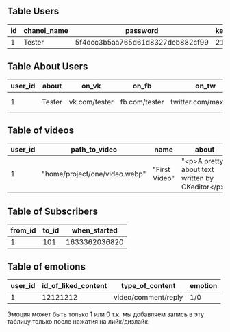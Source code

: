 ## Table Users

| id | chanel_name   | password                         | key_auth | last_session                     |
|----|---------------|----------------------------------|----------|----------------------------------|
| 1  | Tester        | 5f4dcc3b5aa765d61d8327deb882cf99 | 2190     | c5bb14929981128d5de0da99288ac868 |

## Table About Users
| user_id | about  | on_vk         | on_fb         | on_tw                | on_sputinik        |
|---------|--------|---------------|---------------|----------------------|--------------------|
| 1       | Tester | vk.com/tester | fb.com/tester | twitter.com/max_katx | Error, im a teapot |

## Table of videos
| user_id | path_to_video                 | name          | about                                            | category            |
|---------|-------------------------------|---------------|--------------------------------------------------|---------------------|
| 1       | "home/project/one/video.webp" | "First Video" | "\<p\>A pretty about text written by CKeditor<\/p>" | Blog/id_of_category |

## Table of Subscribers
| from_id | to_id | when_started  |
|---------|-------|---------------|
| 1       | 101   | 1633362036820 |

## Table of emotions
| user_id | id_of_liked_content | type_of_content     | emotion |
|---------|---------------------|---------------------|---------|
| 1       | 12121212            | video/comment/reply | 1/0     |

Эмоция может быть только 1 или 0 т.к. мы добавляем запись в эту таблицу только после нажатия на лийк/дизлайк.
